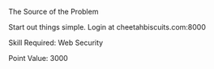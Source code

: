 The Source of the Problem

Start out things simple. Login at cheetahbiscuits.com:8000

Skill Required: Web Security

Point Value: 3000
